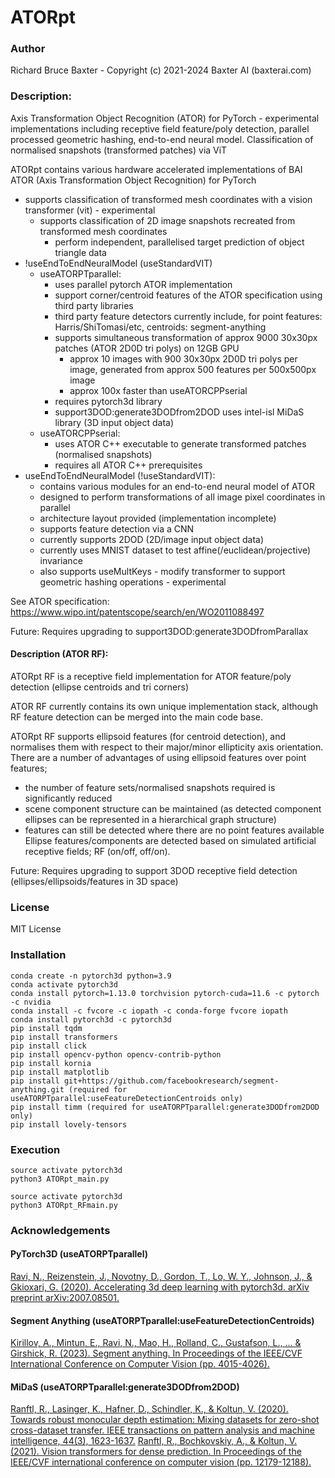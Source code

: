 # ATORpt

### Author

Richard Bruce Baxter - Copyright (c) 2021-2024 Baxter AI (baxterai.com)

### Description:

Axis Transformation Object Recognition (ATOR) for PyTorch - experimental implementations including 
receptive field feature/poly detection, parallel processed geometric hashing, end-to-end neural model. 
Classification of normalised snapshots (transformed patches) via ViT 

ATORpt contains various hardware accelerated implementations of BAI ATOR (Axis Transformation Object Recognition) for PyTorch

- supports classification of transformed mesh coordinates with a vision transformer (vit) - experimental
	- supports classification of 2D image snapshots recreated from transformed mesh coordinates
		- perform independent, parallelised target prediction of object triangle data
- !useEndToEndNeuralModel (useStandardVIT)
	- useATORPTparallel:
		- uses parallel pytorch ATOR implementation
		- support corner/centroid features of the ATOR specification using third party libraries
		- third party feature detectors currently include, for point features: Harris/ShiTomasi/etc, centroids: segment-anything
		- supports simultaneous transformation of approx 9000 30x30px patches (ATOR 2D0D tri polys) on 12GB GPU
			- approx 10 images with 900 30x30px 2D0D tri polys per image, generated from approx 500 features per 500x500px image
			- approx 100x faster than useATORCPPserial
		- requires pytorch3d library
		- support3DOD:generate3DODfrom2DOD uses intel-isl MiDaS library (3D input object data)
	- useATORCPPserial:
		- uses ATOR C++ executable to generate transformed patches (normalised snapshots)
		- requires all ATOR C++ prerequisites 
- useEndToEndNeuralModel (!useStandardVIT):
	- contains various modules for an end-to-end neural model of ATOR
	- designed to perform transformations of all image pixel coordinates in parallel
	- architecture layout provided (implementation incomplete)
	- supports feature detection via a CNN
	- currently supports 2DOD (2D/image input object data)
	- currently uses MNIST dataset to test affine(/euclidean/projective) invariance
	- also supports useMultKeys - modify transformer to support geometric hashing operations - experimental

See ATOR specification: https://www.wipo.int/patentscope/search/en/WO2011088497

Future:
Requires upgrading to support3DOD:generate3DODfromParallax

#### Description (ATOR RF):

ATORpt RF is a receptive field implementation for ATOR feature/poly detection (ellipse centroids and tri corners)

ATOR RF currently contains its own unique implementation stack, although RF feature detection can be merged into the main code base.

ATORpt RF supports ellipsoid features (for centroid detection), and normalises them with respect to their major/minor ellipticity axis orientation. 
There are a number of advantages of using ellipsoid features over point features;
* the number of feature sets/normalised snapshots required is significantly reduced
* scene component structure can be maintained (as detected component ellipses can be represented in a hierarchical graph structure)
* features can still be detected where there are no point features available
Ellipse features/components are detected based on simulated artificial receptive fields; RF (on/off, off/on).

Future:
Requires upgrading to support 3DOD receptive field detection (ellipses/ellipsoids/features in 3D space)

### License

MIT License

### Installation
```
conda create -n pytorch3d python=3.9
conda activate pytorch3d
conda install pytorch=1.13.0 torchvision pytorch-cuda=11.6 -c pytorch -c nvidia
conda install -c fvcore -c iopath -c conda-forge fvcore iopath
conda install pytorch3d -c pytorch3d
pip install tqdm
pip install transformers
pip install click
pip install opencv-python opencv-contrib-python
pip install kornia
pip install matplotlib
pip install git+https://github.com/facebookresearch/segment-anything.git (required for useATORPTparallel:useFeatureDetectionCentroids only)
pip install timm (required for useATORPTparallel:generate3DODfrom2DOD only)
pip install lovely-tensors
```

### Execution
```
source activate pytorch3d
python3 ATORpt_main.py

source activate pytorch3d
python3 ATORpt_RFmain.py
```

### Acknowledgements

#### PyTorch3D (useATORPTparallel)

[Ravi, N., Reizenstein, J., Novotny, D., Gordon, T., Lo, W. Y., Johnson, J., & Gkioxari, G. (2020). Accelerating 3d deep learning with pytorch3d. arXiv preprint arXiv:2007.08501.](https://arxiv.org/abs/2007.08501)

#### Segment Anything (useATORPTparallel:useFeatureDetectionCentroids)

[Kirillov, A., Mintun, E., Ravi, N., Mao, H., Rolland, C., Gustafson, L., ... & Girshick, R. (2023). Segment anything. In Proceedings of the IEEE/CVF International Conference on Computer Vision (pp. 4015-4026).](https://arxiv.org/abs/2304.02643)

#### MiDaS (useATORPTparallel:generate3DODfrom2DOD)

[Ranftl, R., Lasinger, K., Hafner, D., Schindler, K., & Koltun, V. (2020). Towards robust monocular depth estimation: Mixing datasets for zero-shot cross-dataset transfer. IEEE transactions on pattern analysis and machine intelligence, 44(3), 1623-1637.](https://arxiv.org/abs/1907.01341)
[Ranftl, R., Bochkovskiy, A., & Koltun, V. (2021). Vision transformers for dense prediction. In Proceedings of the IEEE/CVF international conference on computer vision (pp. 12179-12188).](https://arxiv.org/abs/2103.13413)

